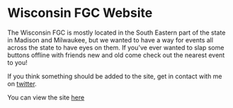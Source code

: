 # Wisconsin FGC Website

The Wisconsin FGC is mostly located in the South Eastern part of the state in Madison and Milwaukee, but we wanted to have a way for events all across the state to have eyes on them. If you've ever wanted to slap some buttons offline with friends new and old come check out the nearest event to you!

If you think something should be added to the site, get in contact with me on [twitter](https://twitter.com/kirgio89).

You can view the site [here](https://wisconsinfgc.com)
